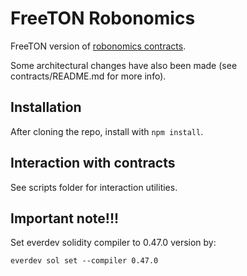 # FreeTON Robonomics
FreeTON version of [robonomics contracts](https://github.com/airalab/robonomics_contracts).

Some architectural changes have also been made (see contracts/README.md for more info).

## Installation
After cloning the repo, install with `npm install`.

## Interaction with contracts
See scripts folder for interaction utilities.


## Important note!!!
Set everdev solidity compiler to 0.47.0 version by:
```console
everdev sol set --compiler 0.47.0
```